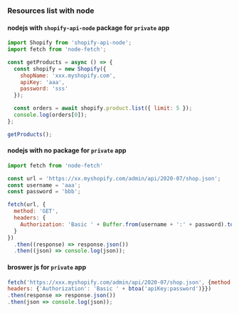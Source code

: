 ### Resources list with node

#### nodejs with `shopify-api-node` package for `private` app
```js
import Shopify from 'shopify-api-node';
import fetch from 'node-fetch';

const getProducts = async () => {
  const shopify = new Shopify({
    shopName: 'xxx.myshopify.com',
    apiKey: 'aaa',
    password: 'sss'
  });

  const orders = await shopify.product.list({ limit: 5 });
  console.log(orders[0]);
};

getProducts();
```

#### nodejs with no package for `private` app
```js
import fetch from 'node-fetch'

const url = 'https://xx.myshopify.com/admin/api/2020-07/shop.json';
const username = 'aaa';
const password = 'bbb';

fetch(url, {
  method: 'GET',
  headers: {
    Authorization: 'Basic ' + Buffer.from(username + ':' + password).toString('base64')
  }
})
  .then((response) => response.json())
  .then((json) => console.log(json));

```

#### broswer js for `private` app

```js
fetch('https://xxx.myshopify.com/admin/api/2020-07/shop.json', {method:'GET',
headers: {'Authorization': 'Basic ' + btoa('apiKey:password')}})
.then(response => response.json())
.then(json => console.log(json));
```